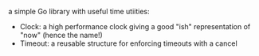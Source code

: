 a simple Go library with useful time utiities:
- Clock: a high performance clock giving a good "ish" representation of "now" (hence the name!)
- Timeout: a reusable structure for enforcing timeouts with a cancel
